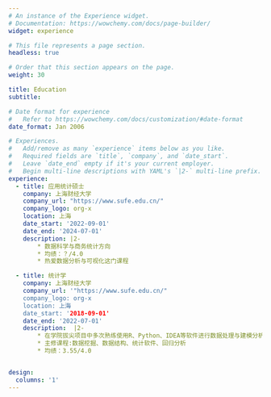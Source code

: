 ```yaml
---
# An instance of the Experience widget.
# Documentation: https://wowchemy.com/docs/page-builder/
widget: experience

# This file represents a page section.
headless: true

# Order that this section appears on the page.
weight: 30

title: Education
subtitle:

# Date format for experience
#   Refer to https://wowchemy.com/docs/customization/#date-format
date_format: Jan 2006

# Experiences.
#   Add/remove as many `experience` items below as you like.
#   Required fields are `title`, `company`, and `date_start`.
#   Leave `date_end` empty if it's your current employer.
#   Begin multi-line descriptions with YAML's `|2-` multi-line prefix.
experience:
  - title: 应用统计硕士
    company: 上海财经大学
    company_url: "https://www.sufe.edu.cn/"
    company_logo: org-x
    location: 上海
    date_start: '2022-09-01'
    date_end: '2024-07-01'
    description: |2-
        * 数据科学与商务统计方向
        * 均绩：？/4.0
        * 热爱数据分析与可视化这门课程

  - title: 统计学
    company: 上海财经大学
    company_url: '"https://www.sufe.edu.cn/"
    company_logo: org-x
    location: 上海
    date_start: '2018-09-01'
    date_end: '2022-07-01'
    description:  |2-
        * 在学院拔尖项目中多次熟练使用R、Python、IDEA等软件进行数据处理与建模分析
        * 主修课程:数据挖掘、数据结构、统计软件、回归分析
        * 均绩：3.55/4.0


design:
  columns: '1'
---
```

